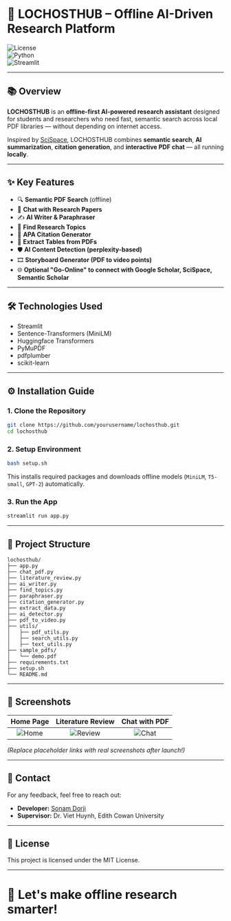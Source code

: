 
# 🚀 LOCHOSTHUB – Offline AI-Driven Research Platform

![License](https://img.shields.io/badge/license-MIT-green.svg)  
![Python](https://img.shields.io/badge/Python-3.8+-blue.svg)  
![Streamlit](https://img.shields.io/badge/Streamlit-Enabled-orange.svg)

---

## 📚 Overview
**LOCHOSTHUB** is an **offline-first AI-powered research assistant** designed for students and researchers who need fast, semantic search across local PDF libraries — without depending on internet access.  

Inspired by [SciSpace](https://scispace.com/), LOCHOSTHUB combines **semantic search**, **AI summarization**, **citation generation**, and **interactive PDF chat** — all running **locally**.

---

## ✨ Key Features

- 🔍 **Semantic PDF Search** (offline)
- 💬 **Chat with Research Papers**
- ✍️ **AI Writer & Paraphraser**
- 🧠 **Find Research Topics**
- 📖 **APA Citation Generator**
- 🧹 **Extract Tables from PDFs**
- 🛡️ **AI Content Detection (perplexity-based)**
- 🎞️ **Storyboard Generator (PDF to video points)**
- 🌐 **Optional "Go-Online" to connect with Google Scholar, SciSpace, Semantic Scholar**

---

## 🛠️ Technologies Used
- Streamlit
- Sentence-Transformers (MiniLM)
- Huggingface Transformers
- PyMuPDF
- pdfplumber
- scikit-learn

---

## ⚙️ Installation Guide

### 1. Clone the Repository
```bash
git clone https://github.com/yourusername/lochosthub.git
cd lochosthub
```

### 2. Setup Environment
```bash
bash setup.sh
```
This installs required packages and downloads offline models (`MiniLM`, `T5-small`, `GPT-2`) automatically.

### 3. Run the App
```bash
streamlit run app.py
```

---

## 📂 Project Structure

```
lochosthub/
├── app.py
├── chat_pdf.py
├── literature_review.py
├── ai_writer.py
├── find_topics.py
├── paraphraser.py
├── citation_generator.py
├── extract_data.py
├── ai_detector.py
├── pdf_to_video.py
├── utils/
│   ├── pdf_utils.py
│   ├── search_utils.py
│   ├── text_utils.py
├── sample_pdfs/
│   └── demo.pdf
├── requirements.txt
├── setup.sh
└── README.md
```

---

## 📸 Screenshots

| Home Page | Literature Review | Chat with PDF |
|:---------:|:------------------:|:-------------:|
| ![Home](https://via.placeholder.com/400x200?text=Home) | ![Review](https://via.placeholder.com/400x200?text=Literature+Review) | ![Chat](https://via.placeholder.com/400x200?text=Chat+with+PDF) |

*(Replace placeholder links with real screenshots after launch!)*

---

## 💬 Contact
For any feedback, feel free to reach out:

- **Developer:** [Sonam Dorji](mailto:your_email@example.com)
- **Supervisor:** Dr. Viet Huynh, Edith Cowan University

---

## 📄 License
This project is licensed under the MIT License.

---

# 🚀 Let's make offline research smarter!

